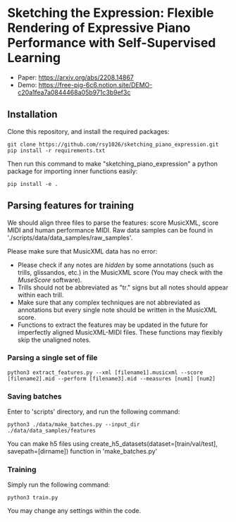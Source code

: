 # Sketching the Expression: Flexible Rendering of Expressive Piano Performance with Self-Supervised Learning
* Paper: https://arxiv.org/abs/2208.14867
* Demo: https://free-pig-6c6.notion.site/DEMO-c20a1fea7a0844468a05b971c3b9ef3c


## Installation

Clone this repository, and install the required packages: 

```
git clone https://github.com/rsy1026/sketching_piano_expression.git
pip install -r requirements.txt
```

Then run this command to make "sketching_piano_expression" a python package for importing inner functions easily:

```
pip install -e .
```

## Parsing features for training
We should align three files to parse the features: score MusicXML, score MIDI and human performance MIDI. Raw data samples can be found in './scripts/data/data_samples/raw_samples'.

Please make sure that MusicXML data has no error: 
* Please check if any notes are *hidden* by some annotations (such as trills, glissandos, etc.) in the MusicXML score (You may check with the *MuseScore* software).
* Trills should not be abbreviated as "tr." signs but all notes should appear within each trill.
* Make sure that any complex techniques are not abbreviated as annotations but every single note should be written in the MusicXML score.
* Functions to extract the features may be updated in the future for imperfectly aligned MusicXML-MIDI files. These functions may flexibly skip the unaligned notes.


### Parsing a single set of file

```
python3 extract_features.py --xml [filename1].musicxml --score [filename2].mid --perform [filename3].mid --measures [num1] [num2]
```

### Saving batches

Enter to 'scripts' directory, and run the following command:

```
python3 ./data/make_batches.py --input_dir ./data/data_samples/features
```
You can make h5 files using create_h5_datasets(dataset=[train/val/test], savepath=[dirname]) function in 'make_batches.py'

### Training 

Simply run the following command:

```
python3 train.py
```

You may change any settings within the code.
